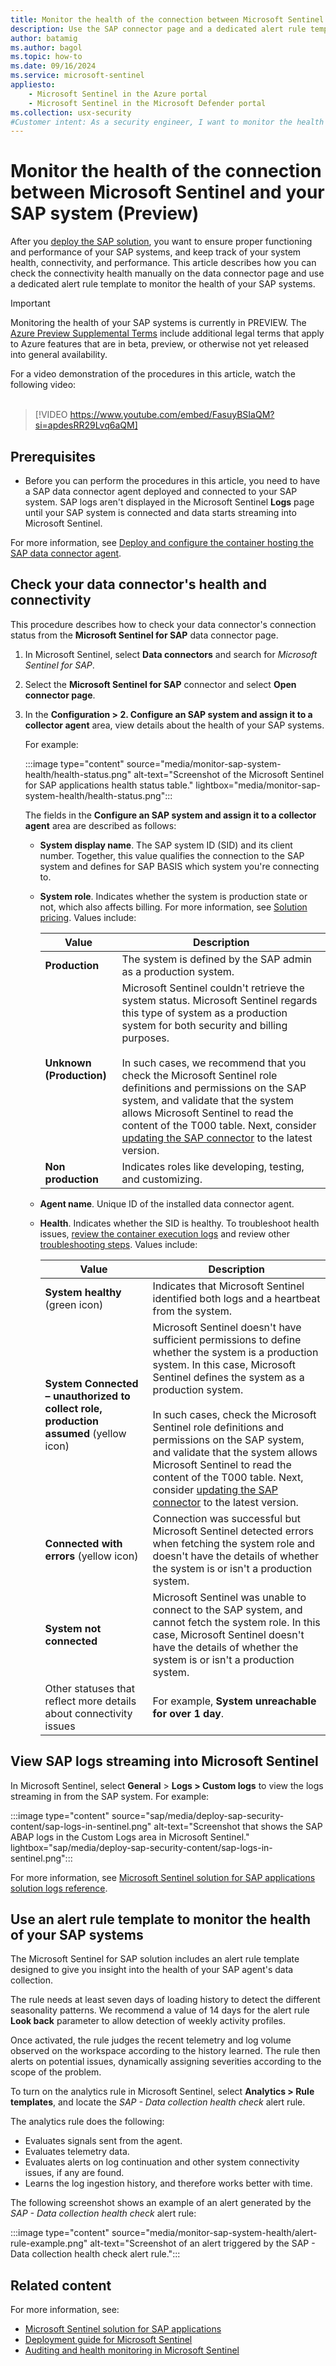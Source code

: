 ```yaml
---
title: Monitor the health of the connection between Microsoft Sentinel and your SAP system
description: Use the SAP connector page and a dedicated alert rule template to keep track of your SAP systems' connectivity and performance.
author: batamig
ms.author: bagol
ms.topic: how-to
ms.date: 09/16/2024
ms.service: microsoft-sentinel
appliesto:
    - Microsoft Sentinel in the Azure portal
    - Microsoft Sentinel in the Microsoft Defender portal
ms.collection: usx-security
#Customer intent: As a security engineer, I want to monitor the health of my deploy and configure a monitoring solution for SAP applications so that I can detect and respond to security threats within my SAP environment.
---
```


# Monitor the health of the connection between Microsoft Sentinel and your SAP system (Preview)

After you [deploy the SAP solution](sap/deployment-overview.md), you want to ensure proper functioning and performance of your SAP systems, and keep track of your system health, connectivity, and performance. This article describes how you can check the connectivity health manually on the data connector page and use a dedicated alert rule template to monitor the health of your SAP systems.

> [!IMPORTANT]
> Monitoring the health of your SAP systems is currently in PREVIEW. The [Azure Preview Supplemental Terms](https://azure.microsoft.com/support/legal/preview-supplemental-terms/) include additional legal terms that apply to Azure features that are in beta, preview, or otherwise not yet released into general availability.

For a video demonstration of the procedures in this article, watch the following video:
<br><br>
> [!VIDEO https://www.youtube.com/embed/FasuyBSIaQM?si=apdesRR29Lvq6aQM]

## Prerequisites

- Before you can perform the procedures in this article, you need to have a SAP data connector agent deployed and connected to your SAP system. SAP logs aren't displayed in the Microsoft Sentinel **Logs** page until your SAP system is connected and data starts streaming into Microsoft Sentinel.

For more information, see [Deploy and configure the container hosting the SAP data connector agent](sap/deploy-data-connector-agent-container.md).

## Check your data connector's health and connectivity

This procedure describes how to check your data connector's connection status from the **Microsoft Sentinel for SAP** data connector page.


1. In Microsoft Sentinel, select **Data connectors** and search for *Microsoft Sentinel for SAP*.

1. Select the **Microsoft Sentinel for SAP** connector and select **Open connector page**.

1. In the **Configuration > 2. Configure an SAP system and assign it to a collector agent** area, view details about the health of your SAP systems.

    For example:

    :::image type="content" source="media/monitor-sap-system-health/health-status.png" alt-text="Screenshot of the Microsoft Sentinel for SAP applications health status table." lightbox="media/monitor-sap-system-health/health-status.png":::

    The fields in the **Configure an SAP system and assign it to a collector agent** area are described as follows:

    - **System display name**. The SAP system ID (SID) and its client number. Together, this value qualifies the connection to the SAP system and defines for SAP BASIS which system you're connecting to. 

    - **System role**. Indicates whether the system is production state or not, which also affects billing. For more information, see [Solution pricing](sap/solution-overview.md#solution-pricing). Values include:

        |Value  |Description  |
        |---------|---------|
        |**Production**     |  The system is defined by the SAP admin as a production system.       |
        |**Unknown (Production)**     | Microsoft Sentinel couldn't retrieve the system status. Microsoft Sentinel regards this type of system as a production system for both security and billing purposes.  <br><br>In such cases, we recommend that you check the Microsoft Sentinel role definitions and permissions on the SAP system, and validate that the system allows Microsoft Sentinel to read the content of the T000 table. Next, consider [updating the SAP connector](sap/update-sap-data-connector.md) to the latest version.       |
        |**Non production**     | Indicates roles like developing, testing, and customizing.        |

    - **Agent name**. Unique ID of the installed data connector agent.

    - **Health**. Indicates whether the SID is healthy. To troubleshoot health issues, [review the container execution logs](sap/sap-deploy-troubleshoot.md#view-all-container-execution-logs) and review other [troubleshooting steps](sap/sap-deploy-troubleshoot.md). Values include:

        |Value  |Description  |
        |---------|---------|
        | **System healthy** (green icon)| Indicates that Microsoft Sentinel identified both logs and a heartbeat from the system.|
        | **System Connected – unauthorized to collect role, production assumed** (yellow icon) | Microsoft Sentinel doesn't have sufficient permissions to define whether the system is a production system. In this case, Microsoft Sentinel defines the system as a production system. <br><br>In such cases, check the Microsoft Sentinel role definitions and permissions on the SAP system, and validate that the system allows Microsoft Sentinel to read the content of the T000 table. Next, consider [updating the SAP connector](sap/update-sap-data-connector.md) to the latest version.    |
        | **Connected with errors** (yellow icon) | Connection was successful but Microsoft Sentinel detected errors when fetching the system role and doesn't have the details of whether the system is or isn't a production system. |
        | **System not connected** | Microsoft Sentinel was unable to connect to the SAP system, and cannot fetch the system role. In this case, Microsoft Sentinel doesn't have the details of whether the system is or isn't a production system.        |
        | Other statuses that reflect more details about connectivity issues | For example, **System unreachable for over 1 day**. |

## View SAP logs streaming into Microsoft Sentinel

In Microsoft Sentinel, select **General** > **Logs > Custom logs** to view the logs streaming in from the SAP system. For example:

:::image type="content" source="sap/media/deploy-sap-security-content/sap-logs-in-sentinel.png" alt-text="Screenshot that shows the SAP ABAP logs in the Custom Logs area in Microsoft Sentinel." lightbox="sap/media/deploy-sap-security-content/sap-logs-in-sentinel.png":::

For more information, see [Microsoft Sentinel solution for SAP applications solution logs reference](sap-solution-log-reference.md).

## Use an alert rule template to monitor the health of your SAP systems

The Microsoft Sentinel for SAP solution includes an alert rule template designed to give you insight into the health of your SAP agent's data collection.

The rule needs at least seven days of loading history to detect the different seasonality patterns. We recommend a value of 14 days for the alert rule **Look back** parameter to allow detection of weekly activity profiles.

Once activated, the rule judges the recent telemetry and log volume observed on the workspace according to the history learned. The rule then alerts on potential issues, dynamically assigning severities according to the scope of the problem.

To turn on the analytics rule in Microsoft Sentinel, select **Analytics > Rule templates**, and locate the *SAP - Data collection health check* alert rule.

The analytics rule does the following:

- Evaluates signals sent from the agent.
- Evaluates telemetry data.
- Evaluates alerts on log continuation and other system connectivity issues, if any are found.
- Learns the log ingestion history, and therefore works better with time.

The following screenshot shows an example of an alert generated by the *SAP - Data collection health check* alert rule:

:::image type="content" source="media/monitor-sap-system-health/alert-rule-example.png" alt-text="Screenshot of an alert triggered by the SAP - Data collection health check alert rule.":::

## Related content

For more information, see:

- [Microsoft Sentinel solution for SAP applications](sap/solution-overview.md)
- [Deployment guide for Microsoft Sentinel](deploy-overview.md)
- [Auditing and health monitoring in Microsoft Sentinel](health-audit.md)
